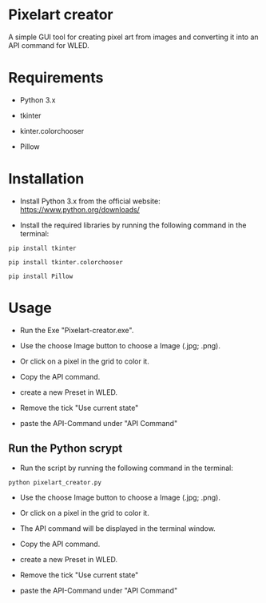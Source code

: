 # Pixelart creator

A simple GUI tool for creating pixel art from images and converting it into an API command for WLED.

# Requirements

- Python 3.x

- tkinter

- kinter.colorchooser

- Pillow


# Installation

- Install Python 3.x from the official website: https://www.python.org/downloads/

- Install the required libraries by running the following command in the terminal:

```pip install tkinter```

```pip install tkinter.colorchooser```

```pip install Pillow```

# Usage

- Run the Exe "Pixelart-creator.exe".

- Use the choose Image button to choose a Image (.jpg; .png).

- Or click on a pixel in the grid to color it.

- Copy the API command.

- create a new Preset in WLED.

- Remove the tick "Use current state"

- paste the API-Command under "API Command"

## Run the Python scrypt
  
- Run the script by running the following command in the terminal:
  
```python pixelart_creator.py```
  
- Use the choose Image button to choose a Image (.jpg; .png).
  
- Or click on a pixel in the grid to color it.
  
- The API command will be displayed in the terminal window.
  
- Copy the API command.

- create a new Preset in WLED.

- Remove the tick "Use current state"

- paste the API-Command under "API Command"
